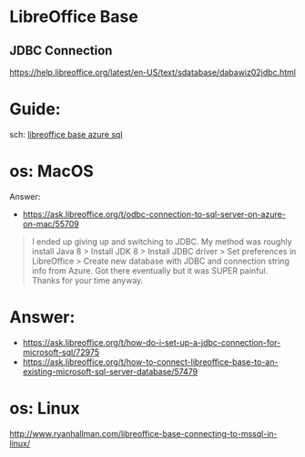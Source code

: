 # LibreOffice Base
## JDBC Connection
https://help.libreoffice.org/latest/en-US/text/sdatabase/dabawiz02jdbc.html

# Guide:
sch: [libreoffice base azure sql](https://www.google.com/search?q=libreoffice+base+azure+sql)

# os: MacOS
Answer:
- https://ask.libreoffice.org/t/odbc-connection-to-sql-server-on-azure-on-mac/55709

>I ended up giving up and switching to JDBC. My method was roughly install Java 8 > Install JDK 8 > Install JDBC driver > Set preferences in LibreOffice > Create new database with JDBC and connection string info from Azure.
Got there eventually but it was SUPER painful.
Thanks for your time anyway.

# Answer:
- https://ask.libreoffice.org/t/how-do-i-set-up-a-jdbc-connection-for-microsoft-sql/72975
- https://ask.libreoffice.org/t/how-to-connect-libreoffice-base-to-an-existing-microsoft-sql-server-database/57479

# os: Linux
http://www.ryanhallman.com/libreoffice-base-connecting-to-mssql-in-linux/